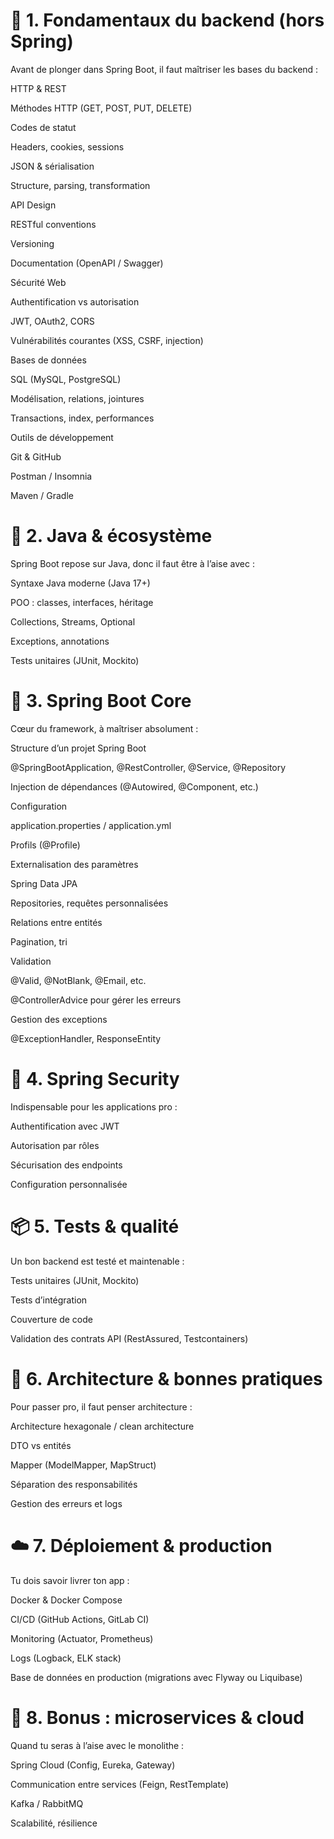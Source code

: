# 🧱 1. Fondamentaux du backend (hors Spring)
Avant de plonger dans Spring Boot, il faut maîtriser les bases du backend :

HTTP & REST

Méthodes HTTP (GET, POST, PUT, DELETE)

Codes de statut

Headers, cookies, sessions

JSON & sérialisation

Structure, parsing, transformation

API Design

RESTful conventions

Versioning

Documentation (OpenAPI / Swagger)

Sécurité Web

Authentification vs autorisation

JWT, OAuth2, CORS

Vulnérabilités courantes (XSS, CSRF, injection)

Bases de données

SQL (MySQL, PostgreSQL)

Modélisation, relations, jointures

Transactions, index, performances

Outils de développement

Git & GitHub

Postman / Insomnia

Maven / Gradle

# 🌱 2. Java & écosystème
Spring Boot repose sur Java, donc il faut être à l’aise avec :

Syntaxe Java moderne (Java 17+)

POO : classes, interfaces, héritage

Collections, Streams, Optional

Exceptions, annotations

Tests unitaires (JUnit, Mockito)

# 🚀 3. Spring Boot Core
Cœur du framework, à maîtriser absolument :

Structure d’un projet Spring Boot

@SpringBootApplication, @RestController, @Service, @Repository

Injection de dépendances (@Autowired, @Component, etc.)

Configuration

application.properties / application.yml

Profils (@Profile)

Externalisation des paramètres

Spring Data JPA

Repositories, requêtes personnalisées

Relations entre entités

Pagination, tri

Validation

@Valid, @NotBlank, @Email, etc.

@ControllerAdvice pour gérer les erreurs

Gestion des exceptions

@ExceptionHandler, ResponseEntity

# 🔐 4. Spring Security
Indispensable pour les applications pro :

Authentification avec JWT

Autorisation par rôles

Sécurisation des endpoints

Configuration personnalisée

# 📦 5. Tests & qualité
Un bon backend est testé et maintenable :

Tests unitaires (JUnit, Mockito)

Tests d’intégration

Couverture de code

Validation des contrats API (RestAssured, Testcontainers)

# 🧭 6. Architecture & bonnes pratiques
Pour passer pro, il faut penser architecture :

Architecture hexagonale / clean architecture

DTO vs entités

Mapper (ModelMapper, MapStruct)

Séparation des responsabilités

Gestion des erreurs et logs

# ☁️ 7. Déploiement & production
Tu dois savoir livrer ton app :

Docker & Docker Compose

CI/CD (GitHub Actions, GitLab CI)

Monitoring (Actuator, Prometheus)

Logs (Logback, ELK stack)

Base de données en production (migrations avec Flyway ou Liquibase)

# 🧠 8. Bonus : microservices & cloud
Quand tu seras à l’aise avec le monolithe :

Spring Cloud (Config, Eureka, Gateway)

Communication entre services (Feign, RestTemplate)

Kafka / RabbitMQ

Scalabilité, résilience
